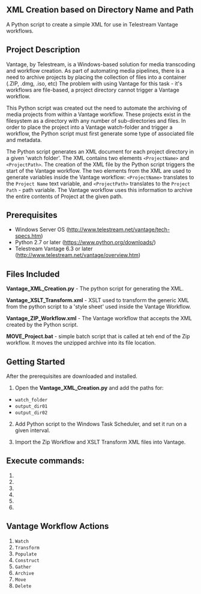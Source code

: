 
## XML Creation based on Directory Name and Path

A Python script to create a simple XML for use in Telestream Vantage workflows. 


## Project Description

Vantage, by Telestream, is a Windows-based solution for media transcoding and workflow creation. As part of automating media pipelines, there is a need to archive projects by placing the collection of files into a container (.ZIP, .dmg, .iso, etc) The problem with using Vantage for this task - it's workflows are file-based, a project directory cannot trigger a Vantage workflow. 

This Python script was created out the need to automate the archiving of media projects from within a Vantage workflow. These projects exist in the filesystem as a directory with any number of sub-directories and files. In order to place
the project into a Vantage watch-folder and trigger a workflow, the Python script must first generate some type of associated file and metadata. 

The Python script generates an XML document for each project directory in a given 'watch folder'. The XML contains two elements `<ProjectName>` and `<ProjectPath>`. The creation of the XML file by the Python script triggers the start of the Vantage workflow. The two elements from the XML are used to generate variables inside the Vantage workflow:  `<ProjectName>` translates to the `Project Name` text variable, and `<ProjectPath>` translates to the `Project Path` - path variable. The Vantage workflow uses this information to archive the entire contents of Project at the given path. 


## Prerequisites

* Windows Server OS (http://www.telestream.net/vantage/tech-specs.htm) 
* Python 2.7 or later (https://www.python.org/downloads/)
* Telestream Vantage 6.3 or later (http://www.telestream.net/vantage/overview.htm)


## Files Included

__Vantage_XML_Creation.py__ - The python script for generating the XML. 

__Vantage_XSLT_Transform.xml__ - XSLT used to transform the generic XML from the python script to a 'style sheet' used inside the Vantage Workflow. 

__Vantage_ZIP_Workflow.xml__ - The Vantage workflow that accepts the XML created by the Python script. 

__MOVE_Project.bat__ - simple batch script that is called at teh end of the Zip workflow. It moves the unzipped archive into its file location. 


## Getting Started

After the prerequisites are downloaded and installed. 

1. Open the __Vantage_XML_Creation.py__ and add the paths for: 
 * `watch_folder`
 * `output_dir01`
 * `output_dir02`

 2. Add Python script to the Windows Task Scheduler, and set it run on a given interval. 

 3. Import the Zip Workflow and XSLT Transform XML files into Vantage. 

## Execute commands: 

1. 
2. 
3. 
4. 
5. 
6. 

## Vantage Workflow Actions

1. `Watch`
2. `Transform`
3. `Populate`
4. `Construct`
5. `Gather`
6. `Archive`
7. `Move`
8. `Delete`









